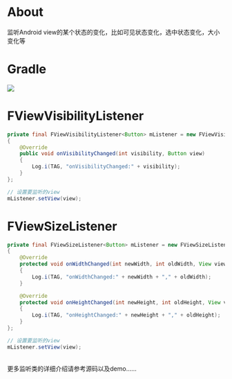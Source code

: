 # About
监听Android view的某个状态的变化，比如可见状态变化，选中状态变化，大小变化等

# Gradle
[![](https://jitpack.io/v/zj565061763/viewlistener.svg)](https://jitpack.io/#zj565061763/viewlistener)

# FViewVisibilityListener
```java
private final FViewVisibilityListener<Button> mListener = new FViewVisibilityListener<Button>()
{
    @Override
    public void onVisibilityChanged(int visibility, Button view)
    {
        Log.i(TAG, "onVisibilityChanged:" + visibility);
    }
};

// 设置要监听的view
mListener.setView(view);
```

# FViewSizeListener
```java
private final FViewSizeListener<Button> mListener = new FViewSizeListener<Button>()
{
    @Override
    protected void onWidthChanged(int newWidth, int oldWidth, View view)
    {
        Log.i(TAG, "onWidthChanged:" + newWidth + "," + oldWidth);
    }

    @Override
    protected void onHeightChanged(int newHeight, int oldHeight, View view)
    {
        Log.i(TAG, "onHeightChanged:" + newHeight + "," + oldHeight);
    }
};

// 设置要监听的view
mListener.setView(view);
```
<br>
更多监听类的详细介绍请参考源码以及demo......
